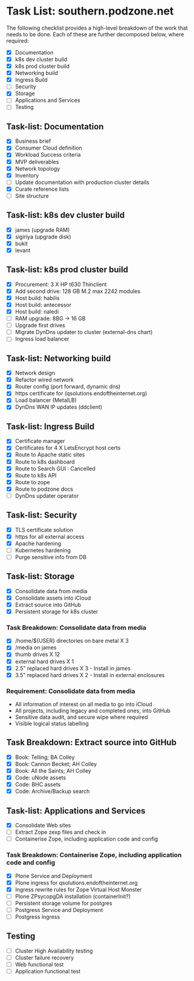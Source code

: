 # Task List: southern.podzone.net

The following checklist provides a high-level breakdown of the work that needs to be done. Each of these are further decomposed below, where required:

- [X] Documentation
- [X] k8s dev cluster build
- [X] k8s prod cluster build
- [X] Networking build
- [X] Ingress Build
- [ ] Security
- [X] Storage
- [ ] Applications and Services
- [ ] Testing

## Task-list: Documentation

- [X] Business brief
- [X] Consumer Cloud definition
- [X] Workload Success criteria
- [X] MVP deliverables
- [X] Network topology
- [X] Inventory
- [ ] Update documentation with production cluster details
- [X] Curate reference lists
- [ ] Site structure

## Task-list: k8s dev cluster build

- [X] james (upgrade RAM)
- [X] sigiriya (upgrade disk)
- [X] bukit
- [X] levant

## Task-list: k8s prod cluster build

- [X] Procurement: 3 X HP t630 Thinclient
- [X] Add second drive:  128 GB M.2 max 2242 modules
- [X] Host build: habilis
- [X] Host build: antecessor
- [X] Host build: naledi
- [ ] RAM upgrade: 8BG -> 16 GB
- [ ] Upgrade first drives
- [ ] Migrate DynDns updater to cluster (external-dns chart)
- [ ] Ingress load balancer

## Task-list: Networking build

- [X] Network design
- [X] Refactor wired network
- [X] Router config (port forward, dynamic dns)
- [X] https certificate for (qsolutions.endoftheinternet.org)
- [X] Load balancer (MetalLB)
- [X] DynDns WAN IP updates (ddclient)

## Task-list: Ingress Build

- [X] Certificate manager
- [X] Certificates  for 4 X LetsEncrypt host certs
- [X] Route to Apache static sites
- [X] Route to k8s dashboard
- [X] Route to Search GUI : Cancelled
- [X] Route to k8s API
- [X] Route to zope
- [X] Route to podzone docs
- [ ] DynDns updater operator

## Task-list: Security

- [X] TLS certificate solution
- [X] https for all external access
- [X] Apache hardening
- [ ] Kubernetes hardening
- [ ] Purge sensitive info from DB

## Task-list: Storage

- [X] Consolidate data from media
- [X] Consolidate assets into iCloud
- [X] Extract source into GitHub
- [X] Persistent storage for k8s cluster

### Task Breakdown: Consolidate data from media

- [X] /home/${USER} directories on bare metal X 3
- [X] /media on james
- [X] thumb drives X 12
- [X] external hard drives X 1
- [X] 2.5" replaced hard drives X 3 - Install in james
- [X] 3.5" replaced hard drives X 2 - Install in external enclosures

### Requirement: Consolidate data from media

- All information of interest on all media to go into iCloud
- All projects, including legacy and completed ones, into GitHub
- Sensitive data audit, and secure wipe where required
- Visible logical status labelling

## Task Breakdown: Extract source into GitHub

- [X] Book: Telling; BA Colley
- [X] Book: Cannon Becket; AH Colley
- [X] Book: All the Saints; AH Colley
- [X] Code: uNode assets
- [X] Code: BHC assets
- [X] Code: Archive/Backup search

## Task-list: Applications and Services

- [X] Consolidate Web sites
- [ ] Extract Zope zexp files and check in
- [ ] Containerise Zope, including application code and config

### Task Breakdown: Containerise Zope, including application code and config

- [X] Plone Service and Deployment
- [X] Plone ingress for qsolutions.endoftheinternet.org
- [X] Ingress rewrite rules for Zope Virtual Host Monster
- [ ] Plone ZPsycopgDA installation (containerInit?)
- [ ] Persistent storage volume for postgres
- [ ] Postgress Service and Deployment
- [ ] Postgress ingress

## Testing

- [ ] Cluster High Availability testing
- [ ] Cluster failure recovery
- [ ] Web functional test
- [ ] Application functional test
